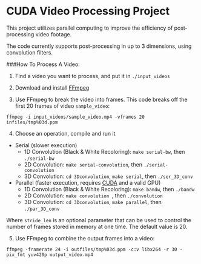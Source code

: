 CUDA Video Processing Project
========================

This project utilizes parallel computing to improve the efficiency of post-processing  video footage.

The code currently supports post-processing in up to 3 dimensions, using convolution filters.


###How To Process A Video:

1. Find a video you want to process, and put it in `./input_videos`

2. Download and install [FFmpeg](https://ffmpeg.org/)

3. Use FFmpeg to break the video into frames. This code breaks off the first 20 frames of video `sample_video`:

  ```
  ffmpeg -i input_videos/sample_video.mp4 -vframes 20 infiles/tmp%03d.ppm
  ```

4. Choose an operation, compile and run it

  - Serial (slower execution)
     *  1D Convolution (Black & White Recoloring): `make serial-bw`, then `./serial-bw`
     *  2D Convolution: `make serial-convolution`, then `./serial-convolution`
     *  3D Convolution: `cd 3Dconvolution`, `make serial`, then `./ser_3D_conv`
  - Parallel (faster execution, requires [CUDA](https://developer.nvidia.com/cuda-downloads) and a valid GPU)
     *  1D Convolution (Black & White Recoloring): `make bandw`, then `./bandw`
     *  2D Convolution: `make convolution `, then `./convolution`
     *  3D Convolution: `cd 3Dconvolution`, `make parallel`, then `./par_3D_conv`

  Where `stride_len` is an optional parameter that can be used to control the number of frames stored in memory at one time. The default value is 20.

5. Use FFmpeg to combine the output frames into a video:
```
ffmpeg -framerate 24 -i outfiles/tmp%03d.ppm -c:v libx264 -r 30 -pix_fmt yuv420p output_video.mp4
```